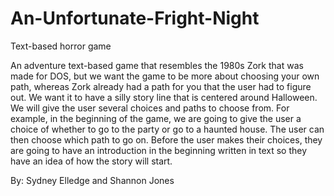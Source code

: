 # An-Unfortunate-Fright-Night
Text-based horror game

An adventure text-based game that resembles the 1980s Zork that was made for DOS, but we want the game to be more about choosing your own path, whereas Zork already had a path for you that the user had to figure out.  We want it to have a silly story line that is centered around Halloween.  We will give the user several choices and paths to choose from.  For example, in the beginning of the game, we are going to give the user a choice of whether to go to the party or go to a haunted house.  The user can then choose which path to go on.  Before the user makes their choices, they are going to have an introduction in the beginning written in text so they have an idea of how the story will start.  

By: Sydney Elledge and Shannon Jones
